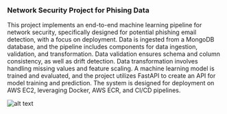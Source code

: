 ### Network Security Project for Phising Data

This project implements an end-to-end machine learning pipeline for network security, specifically designed for potential phishing email detection, with a focus on deployment.  Data is ingested from a MongoDB database, and the pipeline includes components for data ingestion, validation, and transformation. Data validation ensures schema and column consistency, as well as drift detection.  Data transformation involves handling missing values and feature scaling.  A machine learning model is trained and evaluated, and the project utilizes FastAPI to create an API for model training and prediction. The system is designed for deployment on AWS EC2, leveraging Docker, AWS ECR, and CI/CD pipelines.

![alt text]([http://url/to/img.png](https://imgur.com/a/h6nYJQj))
